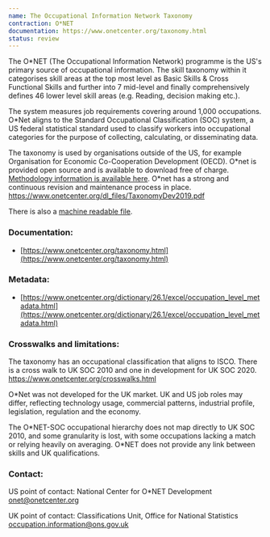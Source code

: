 ```yaml
---
name: The Occupational Information Network Taxonomy 
contraction: O*NET
documentation: https://www.onetcenter.org/taxonomy.html
status: review
---
```




The O\*NET (The Occupational Information Network) programme is the US's primary source of occupational information. The skill taxonomy within it categorises skill areas at the top most level as Basic Skills & Cross Functional Skills and further into 7 mid-level and finally comprehensively defines 46 lower level skill areas (e.g. Reading, decision making etc.).

The system measures job requirements covering around 1,000 occupations. O\*Net aligns to the Standard Occupational Classification (SOC) system, a US federal statistical standard used to classify workers into occupational categories for the purpose of collecting, calculating, or disseminating data.

The taxonomy is used by organisations outside of the US, for example Organisation for Economic Co-Cooperation Development (OECD).
O\*net is provided open source and is available to download free of charge. [Methodology information is available here](https://www.onetcenter.org/search?s=methodology).
O\*net has a strong and continuous revision and maintenance process in place. https://www.onetcenter.org/dl_files/TaxonomyDev2019.pdf

There is also a [machine readable file](https://www.onetcenter.org/linkToOnet.html#machine).

### Documentation:
- [https://www.onetcenter.org/taxonomy.html](https://www.onetcenter.org/taxonomy.html)

### Metadata:
- [https://www.onetcenter.org/dictionary/26.1/excel/occupation_level_metadata.html](https://www.onetcenter.org/dictionary/26.1/excel/occupation_level_metadata.html)

### Crosswalks and limitations:
The taxonomy has an occupational classification that aligns to ISCO. There is a cross walk to UK SOC 2010 and one in development for UK SOC 2020.  https://www.onetcenter.org/crosswalks.html

O\*Net was not developed for the UK market.  UK and US job roles may differ, reflecting technology usage, commercial patterns, industrial profile, legislation, regulation and the economy.

The O\*NET-SOC occupational hierarchy does not map directly to UK SOC 2010, and some granularity is lost, with some occupations lacking a match or relying heavily on averaging. O\*NET does not provide any link between skills and UK qualifications.

### Contact:

US point of contact: National Center for O\*NET Development onet@onetcenter.org

UK point of contact: Classifications Unit, Office for National Statistics occupation.information@ons.gov.uk

